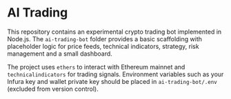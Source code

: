 # AI Trading

This repository contains an experimental crypto trading bot implemented in Node.js. The `ai-trading-bot` folder provides a basic scaffolding with placeholder logic for price feeds, technical indicators, strategy, risk management and a small dashboard.

The project uses `ethers` to interact with Ethereum mainnet and `technicalindicators` for trading signals. Environment variables such as your Infura key and wallet private key should be placed in `ai-trading-bot/.env` (excluded from version control).
